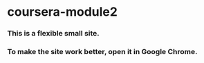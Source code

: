 # coursera-module2
### This is a flexible small site.
### To make the site work better, open it in Google Chrome.
